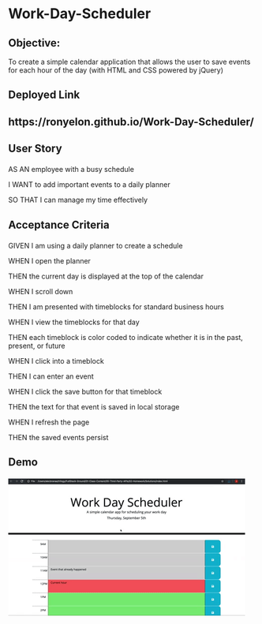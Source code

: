 # Work-Day-Scheduler

<h2>Objective:</h2>
To create a simple calendar application that allows the user to save events for each hour of the day (with HTML and CSS powered by jQuery)


<h2><p>Deployed Link</p><h2>
https://ronyelon.github.io/Work-Day-Scheduler/



<h2><p>User Story</p></h2>

<p>AS AN employee with a busy schedule</p>
<p>I WANT to add important events to a daily planner</p>
<p>SO THAT I can manage my time effectively</p>

<h2><p>Acceptance Criteria</p></h2>

<p>GIVEN I am using a daily planner to create a schedule</p>
<p>WHEN I open the planner</p>
<p>THEN the current day is displayed at the top of the calendar</p>
<p>WHEN I scroll down</p>
<p>THEN I am presented with timeblocks for standard business hours</p>
<p>WHEN I view the timeblocks for that day</p>
<p>THEN each timeblock is color coded to indicate whether it is in the past, present, or future</p>
<p>WHEN I click into a timeblock</p>
<p>THEN I can enter an event</p>
<p>WHEN I click the save button for that timeblock</p>
<p>THEN the text for that event is saved in local storage</p>
<p>WHEN I refresh the page</p>
<p>THEN the saved events persist</p>


<h2><p>Demo</p></h2>

![A user clicks on slots on the color-coded calendar and edits the events.](screenshot.gif)